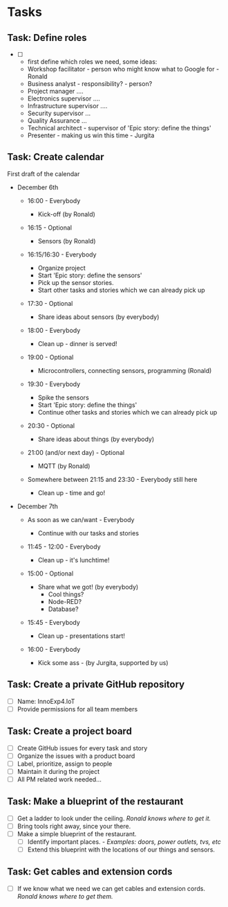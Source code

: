 # Tasks

## Task: Define roles

- [ ] - first define which roles we need, some ideas:
  - Workshop facilitator - person who might know what to Google for - Ronald
  - Business analyst - responsibility? - person?
  - Project manager ....
  - Electronics supervisor ....
  - Infrastructure supervisor ....
  - Security supervisor ...
  - Quality Assurance ...
  - Technical architect - supervisor of 'Epic story: define the things'
  - Presenter - making us win this time - Jurgita

## Task: Create calendar

First draft of the calendar

- December 6th
  - 16:00 - Everybody
    - Kick-off (by Ronald)

  - 16:15 - Optional
    - Sensors (by Ronald)

  - 16:15/16:30 - Everybody
    - Organize project
    - Start 'Epic story: define the sensors'
    - Pick up the sensor stories.
    - Start other tasks and stories which we can already pick up

  - 17:30 - Optional
    - Share ideas about sensors (by everybody)

  - 18:00 - Everybody
    - Clean up - dinner is served!

  - 19:00 - Optional
    - Microcontrollers, connecting sensors, programming (Ronald)

  - 19:30 - Everybody
    - Spike the sensors
    - Start 'Epic story: define the things'
    - Continue other tasks and stories which we can already pick up

  - 20:30 - Optional
    - Share ideas about things (by everybody)

  - 21:00 (and/or next day) - Optional
    - MQTT (by Ronald)

  - Somewhere between 21:15 and 23:30 - Everybody still here
    - Clean up - time and go!

- December 7th
  - As soon as we can/want - Everybody
    - Continue with our tasks and stories
  
  - 11:45 - 12:00 - Everybody
    - Clean up - it's lunchtime!
  
  - 15:00 - Optional
    - Share what we got! (by everybody)
      - Cool things?
      - Node-RED?
      - Database?
  
  - 15:45 - Everybody
    - Clean up - presentations start!
  
  - 16:00 - Everybody
    - Kick some ass - (by Jurgita, supported by us)

## Task: Create a private GitHub repository

- [ ] Name: InnoExp4.IoT
- [ ] Provide permissions for all team members

## Task: Create a project board

- [ ] Create GitHub issues for every task and story
- [ ] Organize the issues with a product board
- [ ] Label, prioritize, assign to people
- [ ] Maintain it during the project
- [ ] All PM related work needed...

## Task: Make a blueprint of the restaurant

- [ ] Get a ladder to look under the ceiling. *Ronald knows where to get it.*
- [ ] Bring tools right away, since your there.
- [ ] Make a simple blueprint of the restaurant.
  - [ ] Identify important places. - *Examples: doors, power outlets, tvs, etc* 
  - [ ] Extend this blueprint with the locations of our things and sensors.

## Task: Get cables and extension cords

- [ ] If we know what we need we can get cables and extension cords. *Ronald knows where to get them.*

